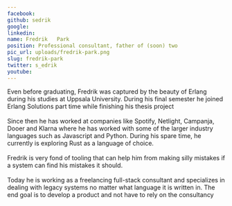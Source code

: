 ```yaml
---
facebook: 
github: sedrik
google: 
linkedin: 
name: Fredrik	Park
position: Professional consultant, father of (soon) two
pic_url: uploads/fredrik-park.png
slug: fredrik-park
twitter: s_edrik
youtube: 
---
```

<p>Even before graduating, Fredrik was captured by the beauty of Erlang during his studies at Uppsala University. During his final semester he joined Erlang Solutions part time while finishing his thesis project<br />
<br />
Since then he has worked at companies like Spotify, Netlight, Campanja, Dooer and Klarna where he has worked with some of the larger industry languages such as Javascript and Python. During his spare time, he currently is exploring Rust as a language of choice.<br />
<br />
Fredrik is very fond of tooling that can help him from making silly mistakes if a system can find his mistakes it should.<br />
<br />
Today he is working as a freelancing full-stack consultant and specializes in dealing with legacy systems no matter what language it is written in. The end goal is to develop a product and not have to rely on the consultancy</p>
